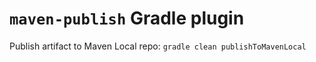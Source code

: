 # `maven-publish` Gradle plugin

Publish artifact to Maven Local repo: `gradle clean publishToMavenLocal`